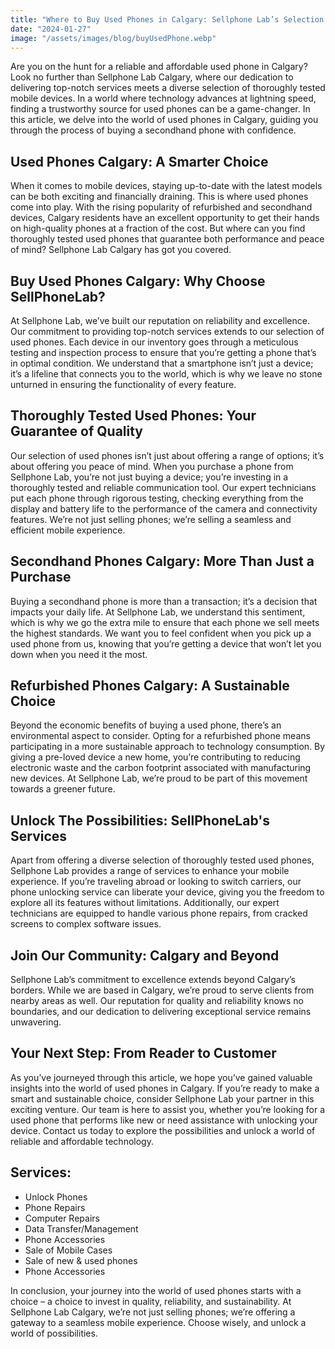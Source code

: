 ```yaml
---
title: "Where to Buy Used Phones in Calgary: Sellphone Lab’s Selection of Thoroughly Tested Devices"
date: "2024-01-27"
image: "/assets/images/blog/buyUsedPhone.webp"
---
```

Are you on the hunt for a reliable and affordable used phone in Calgary? Look no further than Sellphone Lab Calgary, where our dedication to delivering top-notch services meets a diverse selection of thoroughly tested mobile devices. In a world where technology advances at lightning speed, finding a trustworthy source for used phones can be a game-changer. In this article, we delve into the world of used phones in Calgary, guiding you through the process of buying a secondhand phone with confidence.

## Used Phones Calgary: A Smarter Choice
When it comes to mobile devices, staying up-to-date with the latest models can be both exciting and financially draining. This is where used phones come into play. With the rising popularity of refurbished and secondhand devices, Calgary residents have an excellent opportunity to get their hands on high-quality phones at a fraction of the cost. But where can you find thoroughly tested used phones that guarantee both performance and peace of mind? Sellphone Lab Calgary has got you covered.

## Buy Used Phones Calgary: Why Choose SellPhoneLab?
At Sellphone Lab, we’ve built our reputation on reliability and excellence. Our commitment to providing top-notch services extends to our selection of used phones. Each device in our inventory goes through a meticulous testing and inspection process to ensure that you’re getting a phone that’s in optimal condition. We understand that a smartphone isn’t just a device; it’s a lifeline that connects you to the world, which is why we leave no stone unturned in ensuring the functionality of every feature.

## Thoroughly Tested Used Phones: Your Guarantee of Quality
Our selection of used phones isn’t just about offering a range of options; it’s about offering you peace of mind. When you purchase a phone from Sellphone Lab, you’re not just buying a device; you’re investing in a thoroughly tested and reliable communication tool. Our expert technicians put each phone through rigorous testing, checking everything from the display and battery life to the performance of the camera and connectivity features. We’re not just selling phones; we’re selling a seamless and efficient mobile experience.

## Secondhand Phones Calgary: More Than Just a Purchase
Buying a secondhand phone is more than a transaction; it’s a decision that impacts your daily life. At Sellphone Lab, we understand this sentiment, which is why we go the extra mile to ensure that each phone we sell meets the highest standards. We want you to feel confident when you pick up a used phone from us, knowing that you’re getting a device that won’t let you down when you need it the most.

## Refurbished Phones Calgary: A Sustainable Choice
Beyond the economic benefits of buying a used phone, there’s an environmental aspect to consider. Opting for a refurbished phone means participating in a more sustainable approach to technology consumption. By giving a pre-loved device a new home, you’re contributing to reducing electronic waste and the carbon footprint associated with manufacturing new devices. At Sellphone Lab, we’re proud to be part of this movement towards a greener future.

## Unlock The Possibilities: SellPhoneLab's Services
Apart from offering a diverse selection of thoroughly tested used phones, Sellphone Lab provides a range of services to enhance your mobile experience. If you’re traveling abroad or looking to switch carriers, our phone unlocking service can liberate your device, giving you the freedom to explore all its features without limitations. Additionally, our expert technicians are equipped to handle various phone repairs, from cracked screens to complex software issues.

## Join Our Community: Calgary and Beyond
Sellphone Lab’s commitment to excellence extends beyond Calgary’s borders. While we are based in Calgary, we’re proud to serve clients from nearby areas as well. Our reputation for quality and reliability knows no boundaries, and our dedication to delivering exceptional service remains unwavering.

## Your Next Step: From Reader to Customer
As you’ve journeyed through this article, we hope you’ve gained valuable insights into the world of used phones in Calgary. If you’re ready to make a smart and sustainable choice, consider Sellphone Lab your partner in this exciting venture. Our team is here to assist you, whether you’re looking for a used phone that performs like new or need assistance with unlocking your device. Contact us today to explore the possibilities and unlock a world of reliable and affordable technology.

## Services:
- Unlock Phones
- Phone Repairs
- Computer Repairs
- Data Transfer/Management
- Phone Accessories
- Sale of Mobile Cases
- Sale of new & used phones
- Phone Accessories

In conclusion, your journey into the world of used phones starts with a choice – a choice to invest in quality, reliability, and sustainability. At Sellphone Lab Calgary, we’re not just selling phones; we’re offering a gateway to a seamless mobile experience. Choose wisely, and unlock a world of possibilities.